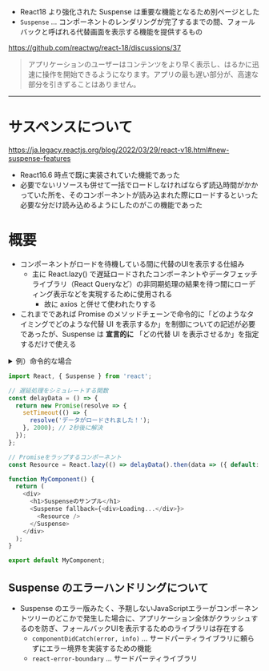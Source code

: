 * React18 より強化された Suspense は重要な機能となるため別ページとした
* `Suspense` ... コンポーネントのレンダリングが完了するまでの間、フォールバックと呼ばれる代替画面を表示する機能を提供するもの

https://github.com/reactwg/react-18/discussions/37
> アプリケーションのユーザーはコンテンツをより早く表示し、はるかに迅速に操作を開始できるようになります。アプリの最も遅い部分が、高速な部分を引きずることはありません。

---
# サスペンスについて
https://ja.legacy.reactjs.org/blog/2022/03/29/react-v18.html#new-suspense-features
* React16.6 時点で既に実装されていた機能であった
* 必要でないリソースも併せて一括でロードしなければならず読込時間がかかっていた所を、そのコンポーネントが読み込まれた際にロードするといった必要な分だけ読み込めるようにしたのがこの機能であった

# 概要
* コンポーネントがロードを待機している間に代替のUIを表示する仕組み
  * 主に React.lazy() で遅延ロードされたコンポーネントやデータフェッチライブラリ（React Queryなど）の非同期処理の結果を待つ間にローディング表示などを実現するために使用される
    * 故に axios と併せて使われたりする
* これまでであれば Promise のメソッドチェーンで命令的に「どのようなタイミングでどのような代替 UI を表示するか」を制御についての記述が必要であったが、Suspense は **宣言的に** 「どの代替 UI を表示させるか」を指定するだけで使える

<details><summary>例）命令的な場合</summary>
 
```javascript
import React, { useState, useEffect } from 'react';

function MyComponent() {
  const [data, setData] = useState(null);
  const [isLoading, setIsLoading] = useState(true);
  const [error, setError] = useState(null);

  useEffect(() => {
    const fetchData = async () => {
      try {
        const response = await fetch('https://api.example.com/data');
        if (!response.ok) {
          throw new Error(`HTTP error! status: ${response.status}`);
        }
        const result = await response.json();
        setData(result);
      } catch (error) {
        setError(error);
      } finally {
        setIsLoading(false);
      }
    };

    fetchData();
  }, []);

  if (isLoading) {
    return <div>Loading...</div>;
  }

  if (error) {
    return <div>Error: {error.message}</div>;
  }

  if (data) {
    return <div>Data: {JSON.stringify(data)}</div>;
  }

  return null; // まだデータがない場合などの初期状態
}

export default MyComponent;
```

</details>

```javascript
import React, { Suspense } from 'react';

// 遅延処理をシミュレートする関数
const delayData = () => {
  return new Promise(resolve => {
    setTimeout(() => {
      resolve('データがロードされました！');
    }, 2000); // 2秒後に解決
  });
};

// Promiseをラップするコンポーネント
const Resource = React.lazy(() => delayData().then(data => ({ default: () => <div>{data}</div> })));

function MyComponent() {
  return (
    <div>
      <h1>Suspenseのサンプル</h1>
      <Suspense fallback={<div>Loading...</div>}>
        <Resource />
      </Suspense>
    </div>
  );
}

export default MyComponent;
```

## Suspense のエラーハンドリングについて
* Suspense のエラー版みたく、予期しないJavaScriptエラーがコンポーネントツリーのどこかで発生した場合に、アプリケーション全体がクラッシュするのを防ぎ、フォールバックUIを表示するためのライブラリは存在する
  * `componentDidCatch(error, info)` ... サードパーティライブラリに頼らずにエラー境界を実装するための機能
  * `react-error-boundary` ... サードパーティライブラリ



